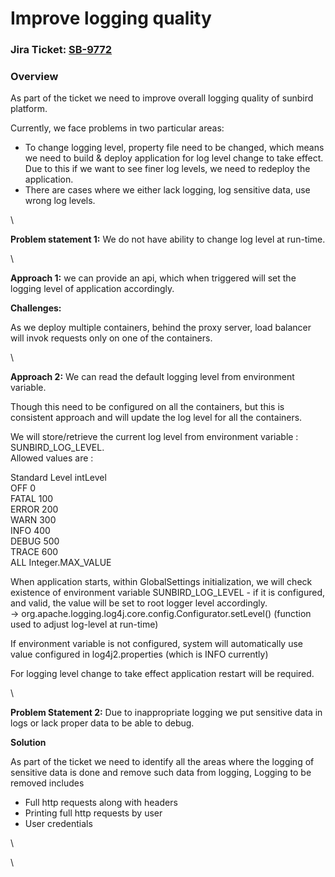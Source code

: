 # Improve logging quality

### **Jira Ticket:** [**SB-9772**](https://project-sunbird.atlassian.net/browse/SB-9772?src=confmacro) <a href="#improveloggingquality-jiraticket-systemjirakey-summary-type-created-updated-due-assignee-reporter-pr" id="improveloggingquality-jiraticket-systemjirakey-summary-type-created-updated-due-assignee-reporter-pr"></a>

### **Overview** <a href="#improveloggingquality-overview" id="improveloggingquality-overview"></a>

As part of the ticket we need to improve overall logging quality of sunbird platform.

Currently, we face problems in two particular areas:

* To change logging level, property file need to be changed, which means we need to build & deploy application for log level change to take effect. Due to this if we want to see finer log levels, we need to redeploy the application.
* There are cases where we either lack logging, log sensitive data, use wrong log levels.

\


**Problem statement 1:** We do not have ability to change log level at run-time.&#x20;

\


**Approach 1:** we can provide an api, which when triggered will set the logging level of application accordingly.

**Challenges:**

As we deploy multiple containers, behind the proxy server, load balancer will invok requests only on one of the containers.

\


**Approach 2:** We can read the default logging level from environment variable.

Though this need to be configured on all the containers, but this is consistent approach and will update the log level for all the containers.

We will store/retrieve the current log level from environment variable : SUNBIRD\_LOG\_LEVEL.\
Allowed values are :

Standard Level intLevel\
OFF 0\
FATAL 100\
ERROR 200\
WARN 300\
INFO 400\
DEBUG 500\
TRACE 600\
ALL Integer.MAX\_VALUE

When application starts, within GlobalSettings initialization, we will check existence of environment variable SUNBIRD\_LOG\_LEVEL - if it is configured, and valid, the value will be set to root logger level accordingly.\
\-> org.apache.logging.log4j.core.config.Configurator.setLevel() (function used to adjust log-level at run-time)

If environment variable is not configured, system will automatically use value configured in log4j2.properties (which is INFO currently)

For logging level change to take effect application restart will be required.

\


**Problem Statement 2:** Due to inappropriate logging we put sensitive data in logs or lack proper data to be able to debug.

**Solution**

As part of the ticket we need to identify all the areas where the logging of sensitive data is done and remove such data from logging, Logging to be removed includes

* Full http requests along with headers
* Printing full http requests by user
* User credentials

\


\
